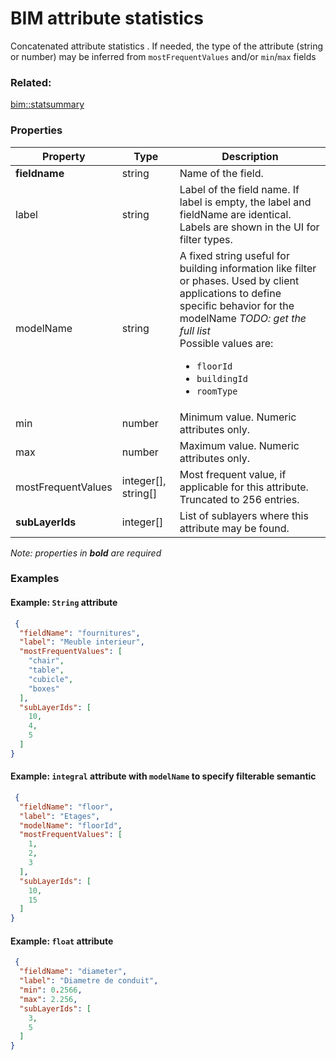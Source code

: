 # BIM attribute statistics

Concatenated attribute statistics . If needed, the type of the attribute (string or number) may be inferred from `mostFrequentValues` and/or `min`/`max` fields

### Related:

[bim::statsummary](statsummary.md)
### Properties

| Property | Type | Description |
| --- | --- | --- |
| **fieldname** | string | Name of the field. |
| label | string | Label of the field name. If label is empty, the label and fieldName are identical. Labels are shown in the UI for filter types. |
| modelName | string | A fixed string useful for building information like filter or phases. Used by client applications to define specific behavior for the modelName _TODO: get the full list_<div>Possible values are:<ul><li>`floorId`</li><li>`buildingId`</li><li>`roomType`</li></ul></div> |
| min | number | Minimum value. Numeric attributes only. |
| max | number | Maximum value. Numeric attributes only. |
| mostFrequentValues | integer[], string[] | Most frequent value, if applicable for this attribute. Truncated to 256 entries. |
| **subLayerIds** | integer[] | List of sublayers where this attribute may be found. |


*Note: properties in **bold** are required*

### Examples 

#### Example: `String` attribute 

```json
 {
  "fieldName": "fournitures",
  "label": "Meuble interieur",
  "mostFrequentValues": [
    "chair",
    "table",
    "cubicle",
    "boxes"
  ],
  "subLayerIds": [
    10,
    4,
    5
  ]
} 
```

#### Example: `integral` attribute with `modelName` to specify filterable semantic  

```json
 {
  "fieldName": "floor",
  "label": "Etages",
  "modelName": "floorId",
  "mostFrequentValues": [
    1,
    2,
    3
  ],
  "subLayerIds": [
    10,
    15
  ]
} 
```

#### Example: `float` attribute 

```json
 {
  "fieldName": "diameter",
  "label": "Diametre de conduit",
  "min": 0.2566,
  "max": 2.256,
  "subLayerIds": [
    3,
    5
  ]
} 
```

